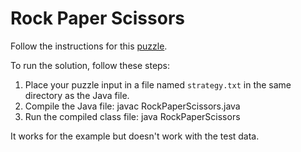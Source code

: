 # Rock Paper Scissors

Follow the instructions for this [puzzle](https://adventofcode.com/2022/day/2).

To run the solution, follow these steps:

1. Place your puzzle input in a file named `strategy.txt` in the same directory as the Java file.
2. Compile the Java file:
   javac RockPaperScissors.java
3. Run the compiled class file:
   java RockPaperScissors

It works for the example but doesn't work with the test data. 